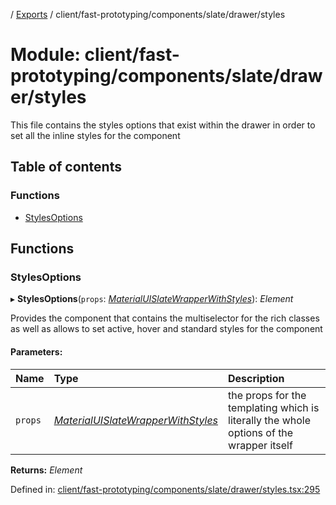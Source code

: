 [](../README.md) / [Exports](../modules.md) / client/fast-prototyping/components/slate/drawer/styles

# Module: client/fast-prototyping/components/slate/drawer/styles

This file contains the styles options that exist within the drawer in order
to set all the inline styles for the component

## Table of contents

### Functions

- [StylesOptions](client_fast_prototyping_components_slate_drawer_styles.md#stylesoptions)

## Functions

### StylesOptions

▸ **StylesOptions**(`props`: [*MaterialUISlateWrapperWithStyles*](../interfaces/client_fast_prototyping_components_slate_wrapper.materialuislatewrapperwithstyles.md)): *Element*

Provides the component that contains the multiselector for the rich classes
as well as allows to set active, hover and standard styles for the component

#### Parameters:

Name | Type | Description |
:------ | :------ | :------ |
`props` | [*MaterialUISlateWrapperWithStyles*](../interfaces/client_fast_prototyping_components_slate_wrapper.materialuislatewrapperwithstyles.md) | the props for the templating which is literally the whole options of the wrapper itself    |

**Returns:** *Element*

Defined in: [client/fast-prototyping/components/slate/drawer/styles.tsx:295](https://github.com/onzag/itemize/blob/11a98dec/client/fast-prototyping/components/slate/drawer/styles.tsx#L295)

